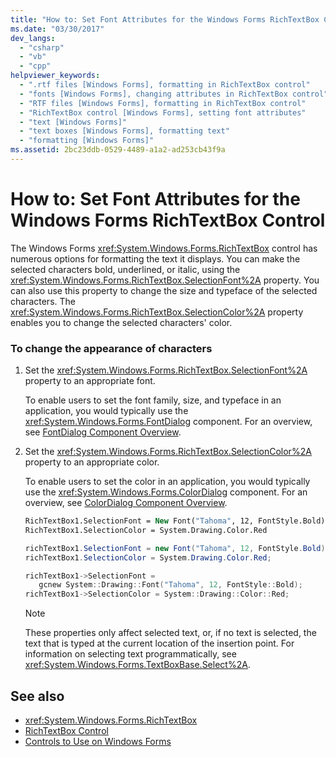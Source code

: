 ```yaml
---
title: "How to: Set Font Attributes for the Windows Forms RichTextBox Control"
ms.date: "03/30/2017"
dev_langs: 
  - "csharp"
  - "vb"
  - "cpp"
helpviewer_keywords: 
  - ".rtf files [Windows Forms], formatting in RichTextBox control"
  - "fonts [Windows Forms], changing attributes in RichTextBox control"
  - "RTF files [Windows Forms], formatting in RichTextBox control"
  - "RichTextBox control [Windows Forms], setting font attributes"
  - "text [Windows Forms]"
  - "text boxes [Windows Forms], formatting text"
  - "formatting [Windows Forms]"
ms.assetid: 2bc23ddb-0529-4489-a1a2-ad253cb43f9a
---
```

# How to: Set Font Attributes for the Windows Forms RichTextBox Control
The Windows Forms <xref:System.Windows.Forms.RichTextBox> control has numerous options for formatting the text it displays. You can make the selected characters bold, underlined, or italic, using the <xref:System.Windows.Forms.RichTextBox.SelectionFont%2A> property. You can also use this property to change the size and typeface of the selected characters. The <xref:System.Windows.Forms.RichTextBox.SelectionColor%2A> property enables you to change the selected characters' color.  
  
### To change the appearance of characters  
  
1. Set the <xref:System.Windows.Forms.RichTextBox.SelectionFont%2A> property to an appropriate font.  
  
     To enable users to set the font family, size, and typeface in an application, you would typically use the <xref:System.Windows.Forms.FontDialog> component. For an overview, see [FontDialog Component Overview](fontdialog-component-overview-windows-forms.md).  
  
2. Set the <xref:System.Windows.Forms.RichTextBox.SelectionColor%2A> property to an appropriate color.  
  
     To enable users to set the color in an application, you would typically use the <xref:System.Windows.Forms.ColorDialog> component. For an overview, see [ColorDialog Component Overview](colordialog-component-overview-windows-forms.md).  
  
    ```vb  
    RichTextBox1.SelectionFont = New Font("Tahoma", 12, FontStyle.Bold)  
    RichTextBox1.SelectionColor = System.Drawing.Color.Red  
    ```  
  
    ```csharp  
    richTextBox1.SelectionFont = new Font("Tahoma", 12, FontStyle.Bold);  
    richTextBox1.SelectionColor = System.Drawing.Color.Red;  
    ```  
  
    ```cpp  
    richTextBox1->SelectionFont =  
       gcnew System::Drawing::Font("Tahoma", 12, FontStyle::Bold);  
    richTextBox1->SelectionColor = System::Drawing::Color::Red;  
    ```  
  
    > [!NOTE]
    >  These properties only affect selected text, or, if no text is selected, the text that is typed at the current location of the insertion point. For information on selecting text programmatically, see <xref:System.Windows.Forms.TextBoxBase.Select%2A>.  
  
## See also

- <xref:System.Windows.Forms.RichTextBox>
- [RichTextBox Control](richtextbox-control-windows-forms.md)
- [Controls to Use on Windows Forms](controls-to-use-on-windows-forms.md)

